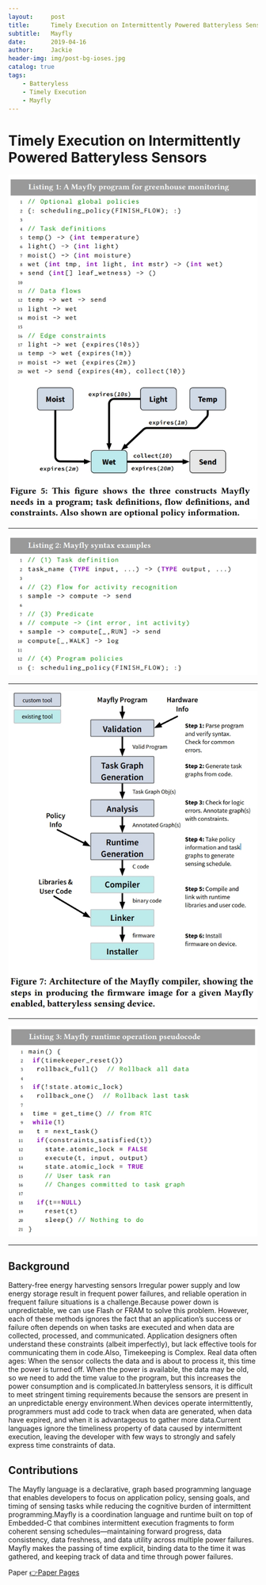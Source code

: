 ```yaml
---
layout:     post
title:      Timely Execution on Intermittently Powered Batteryless Sensors
subtitle:   Mayfly
date:       2019-04-16
author:     Jackie
header-img: img/post-bg-ioses.jpg
catalog: true
tags:
    - Batteryless
    - Timely Execution
    - Mayfly
---
```


# Timely Execution on Intermittently Powered Batteryless Sensors

![](https://raw.githubusercontent.com/a416485164/a416485164.github.io/master/img/Mayfly1.jpg)

***

![](https://raw.githubusercontent.com/a416485164/a416485164.github.io/master/img/Mayfly2.jpg)

***

![](https://raw.githubusercontent.com/a416485164/a416485164.github.io/master/img/Mayfly3.jpg)

***

![](https://raw.githubusercontent.com/a416485164/a416485164.github.io/master/img/Mayfly4.jpg)

***
## Background
Battery-free energy harvesting sensors Irregular power supply and low energy storage result in frequent power failures, and reliable operation in frequent failure situations is a challenge.Because power down is unpredictable, we can use Flash or FRAM to solve this problem.  However, each of these methods ignores the fact that an application’s success or failure often depends on when tasks are executed and when data are collected, processed, and communicated. Application designers often understand these constraints (albeit imperfectly), but lack effective tools for communicating them in code.Also, Timekeeping is Complex. Real data often ages: When the sensor collects the data and is about to process it, this time the power is turned off. When the power is available, the data may be old, so we need to add the time value to the program, but this increases the power consumption and is complicated.In batteryless sensors, it is difficult to meet stringent timing requirements because the sensors are present in an unpredictable energy environment.When devices operate intermittently, programmers must add code to track when data are generated, when data have expired, and when it is advantageous to gather more data.Current languages ignore the timeliness property of data caused by intermittent execution,
leaving the developer with few ways to strongly and safely express time constraints of data.

## Contributions
The Mayfly language is a declarative, graph based programming language that enables developers to focus on application policy, sensing goals, and timing of sensing tasks while reducing the cognitive burden of intermittent programming.Mayfly is a coordination language and runtime built on top of Embedded-C that combines intermittent execution fragments to form coherent sensing schedules—maintaining forward progress, data consistency, data freshness, and data utility across multiple power failures. Mayfly makes the passing of time explicit, binding data to the time it was gathered, and keeping track of data and time through power failures.

 <p>Paper <a href="http://www.cs.virginia.edu/~bjc8c/class/cs6501-f18/papers/hester17mayfly.pdf">👉Paper Pages</a>




